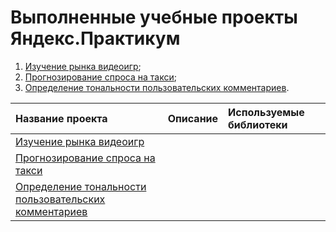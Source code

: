 # Выполненные учебные проекты Яндекс.Практикум
1. [Изучение рынка видеоигр](https://github.com/Zanger91/projects_data_science/tree/master/project_videogames_market);
2. [Прогнозирование спроса на такси](https://github.com/Zanger91/projects_data_science/tree/master/project_taxi);
3. [Определение тональности пользовательских комментариев](https://github.com/Zanger91/projects_data_science/tree/master/project_sentiment_analysis).


|Название проекта|Описание|Используемые библиотеки|
|:---------------|:-------|:----------------------|
|[Изучение рынка видеоигр](https://github.com/Zanger91/projects_data_science/tree/master/project_videogames_market)|||
|[Прогнозирование спроса на такси](https://github.com/Zanger91/projects_data_science/tree/master/project_taxi)|||
|[Определение тональности пользовательских комментариев](https://github.com/Zanger91/projects_data_science/tree/master/project_sentiment_analysis)|||
